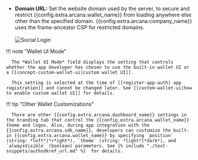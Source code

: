 * **Domain URL:** Set the website domain used by the server, to secure and restrict {{config.extra.arcana.wallet_name}} from loading anywhere else other than the specified domain. {{config.extra.arcana.company_name}} uses the frame-ancestor CSP for restricted domains.<br></br><img class="an-screenshots" alt="Social Login" src="/img/an_db_configure_wallet.png"></img>

!!! note  "Wallet UI Mode"

      The *Wallet UI Mode* field displays the setting that controls whether the app developer has chosen to use the built-in wallet UI or a [[concept-custom-wallet-ui|custom wallet UI]].

      This setting is selected at the time of [[register-app-auth| app registration]] and cannot be changed later. See [[custom-wallet-ui|how to enable custom wallet UI]] for details.

!!! tip "Other Wallet Customizations"

      There are other {{config.extra.arcana.dashboard_name}} settings in the branding tab that control the {{config.extra.arcana.wallet_name}} theme and logos. Also, during app integration with the {{config.extra.arcana.sdk_name}}, developers can customize the built-in {{config.extra.arcana.wallet_name}} by specifying `position` (string: *left*|*r*ight*), `theme` (string: *light*|*dark*), and `alwaysVisible` (boolean) parameters. See {% include "./text-snippets/authsdkref_url.md" %}  for details.